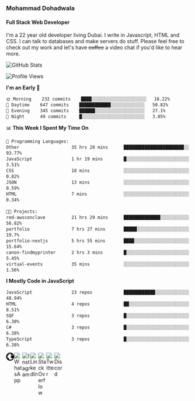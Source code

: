 ### Mohammad Dohadwala

#### Full Stack Web Developer

I'm a 22 year old developer living Dubai. I write in Javascript, HTML and CSS. I can talk to databases and make servers do stuff. Please feel free to check out my work and let's have ~~coffee~~ a video chat if you'd like to hear more.

![GitHub Stats][stats]

<!--START_SECTION:waka-->
![Profile Views](http://img.shields.io/badge/Profile%20Views-1-blue)

**I'm an Early 🐤** 

```text
🌞 Morning    232 commits    ████░░░░░░░░░░░░░░░░░░░░░   18.22% 
🌆 Daytime    647 commits    ████████████░░░░░░░░░░░░░   50.82% 
🌃 Evening    345 commits    ██████░░░░░░░░░░░░░░░░░░░   27.1% 
🌙 Night      49 commits     █░░░░░░░░░░░░░░░░░░░░░░░░   3.85%

```


📊 **This Week I Spent My Time On** 

```text
💬 Programming Languages: 
Other                    35 hrs 28 mins      ███████████████████████░░   93.77% 
JavaScript               1 hr 19 mins        █░░░░░░░░░░░░░░░░░░░░░░░░   3.51% 
CSS                      18 mins             ░░░░░░░░░░░░░░░░░░░░░░░░░   0.82% 
JSON                     13 mins             ░░░░░░░░░░░░░░░░░░░░░░░░░   0.59% 
HTML                     7 mins              ░░░░░░░░░░░░░░░░░░░░░░░░░   0.34%

🐱‍💻 Projects: 
red-awsconclave          21 hrs 29 mins      ██████████████░░░░░░░░░░░   56.82% 
portfolio                7 hrs 27 mins       █████░░░░░░░░░░░░░░░░░░░░   19.7% 
portfolio-nextjs         5 hrs 55 mins       ████░░░░░░░░░░░░░░░░░░░░░   15.64% 
canon-findmyprinter      2 hrs 3 mins        █░░░░░░░░░░░░░░░░░░░░░░░░   5.45% 
virtual-events           35 mins             ░░░░░░░░░░░░░░░░░░░░░░░░░   1.56%

```

**I Mostly Code in JavaScript** 

```text
JavaScript               23 repos            ████████████░░░░░░░░░░░░░   48.94% 
HTML                     4 repos             ██░░░░░░░░░░░░░░░░░░░░░░░   8.51% 
SQF                      3 repos             █░░░░░░░░░░░░░░░░░░░░░░░░   6.38% 
C#                       3 repos             █░░░░░░░░░░░░░░░░░░░░░░░░   6.38% 
TypeScript               3 repos             █░░░░░░░░░░░░░░░░░░░░░░░░   6.38%

```



<!--END_SECTION:waka-->

[<img align="left" alt="dohad.dev" width="22px" src="https://raw.githubusercontent.com/iconic/open-iconic/master/svg/globe.svg" />][website]
[<img align="left" alt="WhatsApp" width="22px" src="https://cdn.jsdelivr.net/npm/simple-icons@v3/icons/whatsapp.svg" />][whatsapp]
[<img align="left" alt="Instagram" width="22px" src="https://cdn.jsdelivr.net/npm/simple-icons@v3/icons/instagram.svg" />][instagram]
[<img align="left" alt="LinkedIn" width="22px" src="https://cdn.jsdelivr.net/npm/simple-icons@v3/icons/linkedin.svg" />][linkedin]
[<img align="left" alt="Stack Overflow" width="22px" src="https://cdn.jsdelivr.net/npm/simple-icons@v3/icons/stackoverflow.svg" />][stackoverflow]
[<img align="left" alt="Twitter" width="22px" src="https://cdn.jsdelivr.net/npm/simple-icons@v3/icons/twitter.svg" />][twitter]
[<img align="left" alt="Discord" width="22px" src="https://cdn.jsdelivr.net/npm/simple-icons@v3/icons/discord.svg" />][discord]

[website]: https://dohad.dev
[whatsapp]: https://wa.me/971552328372
[instagram]: https://www.instagram.com/mohammad.dohad
[linkedin]: https://www.linkedin.com/in/mohammaddohad
[stackoverflow]: https://stackoverflow.com/users/5008677
[twitter]: https://twitter.com/mohammaddohad
[discord]: https://discord.gg/fap7gWy
[stats]: https://github-readme-stats.vercel.app/api?username=Gr8z&show_icons=true&count_private=true&hide_title=true&hide_rank=true
